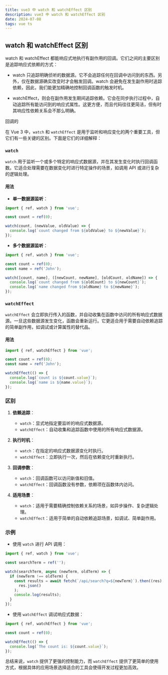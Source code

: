 ```yaml
---
title: vue3 中 watch 和 watchEffect 区别
description: vue3 中 watch 和 watchEffect 区别
date: 2024-07-08
tags: vue ts
---
```


## watch 和 watchEffect 区别

watch 和 watchEffect 都能响应式地执行有副作用的回调。它们之间的主要区别是追踪响应式依赖的方式：

- watch 只追踪明确侦听的数据源。它不会追踪任何在回调中访问到的东西。另外，仅在数据源确实改变时才会触发回调。watch 会避免在发生副作用时追踪依赖，因此，我们能更加精确地控制回调函数的触发时机。

- watchEffect，则会在副作用发生期间追踪依赖。它会在同步执行过程中，自动追踪所有能访问到的响应式属性。这更方便，而且代码往往更简洁，但有时其响应性依赖关系会不那么明确。

回调的

在 Vue 3 中，`watch` 和 `watchEffect` 是用于监听和响应变化的两个重要工具，但它们有一些关键的区别。下面是它们的详细解释：

### `watch`

`watch` 用于监听一个或多个特定的响应式数据源，并在其发生变化时执行回调函数。它适合处理需要在数据变化时进行特定操作的场景，如调用 API 或进行复杂的逻辑处理。

#### 用法

- **单一数据源监听**：

```javascript
import { ref, watch } from 'vue';

const count = ref(0);

watch(count, (newValue, oldValue) => {
  console.log(`count changed from ${oldValue} to ${newValue}`);
});
```

- **多个数据源监听**：

```javascript
import { ref, watch } from 'vue';

const count = ref(0);
const name = ref('John');

watch([count, name], ([newCount, newName], [oldCount, oldName]) => {
  console.log(`count changed from ${oldCount} to ${newCount}`);
  console.log(`name changed from ${oldName} to ${newName}`);
});
```

### `watchEffect`

`watchEffect` 会立即执行传入的函数，并自动收集在函数中访问的所有响应式数据源。一旦这些数据源发生变化，函数会重新运行。它更适合用于需要自动依赖追踪的简单副作用，如调试或计算属性的替代品。

#### 用法

```javascript
import { ref, watchEffect } from 'vue';

const count = ref(0);
const name = ref('John');

watchEffect(() => {
  console.log(`count is ${count.value}`);
  console.log(`name is ${name.value}`);
});
```

### 区别

1. **依赖追踪**：

   - `watch`：显式地指定要监听的响应式数据源。
   - `watchEffect`：自动收集和追踪函数中使用的所有响应式数据源。

2. **执行时机**：

   - `watch`：在指定的响应式数据源变化时执行。
   - `watchEffect`：立即执行一次，然后在依赖变化时重新执行。

3. **回调参数**：

   - `watch`：回调函数可以访问新值和旧值。
   - `watchEffect`：回调函数没有参数，依赖项在函数体内访问。

4. **适用场景**：
   - `watch`：适用于需要精确控制依赖关系的场景，如异步操作、复杂逻辑处理。
   - `watchEffect`：适用于简单的自动依赖追踪场景，如调试、简单副作用。

### 示例

- 使用 `watch` 进行 API 调用：

```javascript
import { ref, watch } from 'vue';

const searchTerm = ref('');

watch(searchTerm, async (newTerm, oldTerm) => {
  if (newTerm !== oldTerm) {
    const results = await fetch(`/api/search?q=${newTerm}`).then((res) =>
      res.json()
    );
    console.log(results);
  }
});
```

- 使用 `watchEffect` 调试响应式数据：

```javascript
import { ref, watchEffect } from 'vue';

const count = ref(0);

watchEffect(() => {
  console.log(`The count is: ${count.value}`);
});
```

总结来说，`watch` 提供了更强的控制能力，而 `watchEffect` 提供了更简单的使用方式，根据具体的应用场景选择适合的工具会使得开发过程更加高效。
